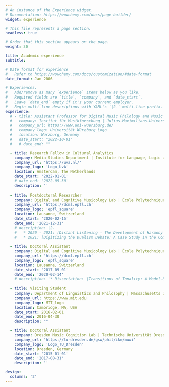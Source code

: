 ```yaml
---
# An instance of the Experience widget.
# Documentation: https://wowchemy.com/docs/page-builder/
widget: experience

# This file represents a page section.
headless: true

# Order that this section appears on the page.
weight: 30

title: Academic experience
subtitle:

# Date format for experience
#   Refer to https://wowchemy.com/docs/customization/#date-format
date_format: Jan 2006

# Experiences.
#   Add/remove as many `experience` items below as you like.
#   Required fields are `title`, `company`, and `date_start`.
#   Leave `date_end` empty if it's your current employer.
#   Begin multi-line descriptions with YAML's `|2-` multi-line prefix.
experience:
  # - title: Assistant Professor for Digital Music Philology and Music Theory
  #   company: Institut für Musikforschung | Julius-Maximilians-Universität Würzburg
  #   company_url: https://www.uni-wuerzburg.de/
  #   company_logo: Universität_Würzburg_Logo
  #   location: Würzburg, Germany
  #   date_start: "2022-10-01"
  #   # date_end: ""

  - title: Research Fellow in Cultural Analytics
    company: Media Studies Department | Institute for Language, Logic and Cognition | Data Science Centre | Universeit van Amsterdam
    company_url: 'https://uva.nl/'
    company_logo: 'Logo_UvA'
    location: Amsterdam, The Netherlands
    date_start: '2022-01-01'
    # date_end: '2022-09-30'
    description: ''
        
  - title: Postdoctoral Researcher
    company: Digital and Cognitive Musicology Lab | École Polytechnique Fédérale de Lausanne
    company_url: 'https://dcml.epfl.ch'
    company_logo: 'epfl_square'
    location: Lausanne, Switzerland
    date_start: '2020-02-15'
    date_end: '2021-12-31'
    # description: |2-
    #   * 2020 - 2021: [Distant Listening - The Development of Harmony over Three Centuries (1700–2000)](https://www.epfl.ch/labs/dcml/projects/distant-listening/)
    #   * 2021: [Digitizing the Dualism Debate: A Case Study in the Computational Analysis of Historical Music Sources](http://dcmlab.github.io/ddd)
    
  - title: Doctoral Assistant
    company: Digital and Cognitive Musicology Lab | École Polytechnique Fédérale de Lausanne
    company_url: 'https://dcml.epfl.ch'
    company_logo: 'epfl_square'
    location: Lausanne, Switzerland
    date_start: '2017-09-01'
    date_end: '2020-02-14'
    # description: '* Dissertation: [Transitions of Tonality: A Model-Based Corpus Study](https://infoscience.epfl.ch/record/273178)'
  
  - title: Visiting Student
    company: Department of Linguistics and Philosophy | Massachusetts Institute of Technology
    company_url: https://www.mit.edu
    company_logo: MIT_logo
    location: Cambridge, MA, USA
    date_start: 2016-02-01
    date_end: 2016-04-30
    description: ""

  - title: Doctoral Assistant
    company: Dresden Music Cognition Lab | Technische Universität Dresden
    company_url: 'https://tu-dresden.de/gsw/phil/ikm/muwi'
    company_logo: 'Logo_TU_Dresden'
    location: Dresden, Germany
    date_start: '2015-01-01'
    date_end: '2017-08-31'
    description: ''

design:
  columns: '2'
---
```

